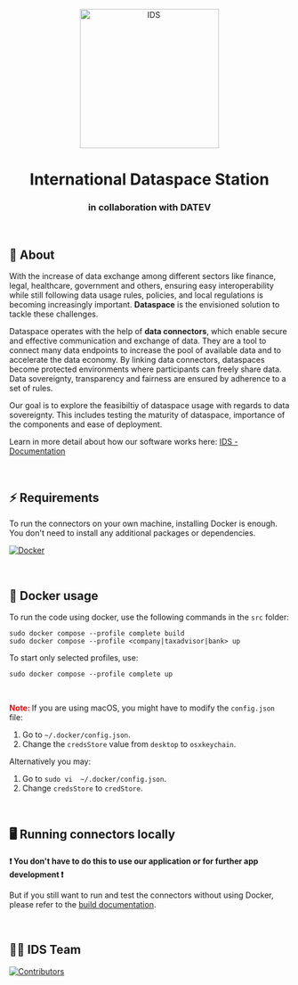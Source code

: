 <p align="center"> <img src="https://raw.githubusercontent.com/amosproj/amos2024ss02-international-dataspace-station/main/Deliverables/sprint-01/team-logo-without-edges.png" alt="IDS" style="width:250px;height:250px;"> </p>

<h1 align="center"> International Dataspace Station </h1> 
<h3 align="center"> in collaboration with DATEV </h3>

<br>

## 📖 About

With the increase of data exchange among different sectors like finance, legal, healthcare, government and others, ensuring easy interoperability while still following data usage rules, policies, and local regulations is becoming increasingly important. **Dataspace** is the envisioned solution to tackle these challenges.

Dataspace operates with the help of **data connectors**, which enable secure and effective communication and exchange of data. They are a tool to connect many data endpoints to increase the pool of available data and to accelerate the data economy. By linking data connectors, dataspaces become protected environments where participants can freely share data. Data sovereignty, transparency and fairness are ensured by adherence to a set of rules.

Our goal is to explore the feasibiltiy of dataspace usage with regards to data sovereignty. This includes testing the maturity of dataspace, importance of the components and ease of deployment.

Learn in more detail about how our software works here: [IDS - Documentation][documentation] 

<br>

## ⚡️ Requirements

To run the connectors on your own machine, installing Docker is enough. You don't need to install any additional packages or dependencies.

[![Docker](https://img.shields.io/badge/Docker-v27-blue.svg)](https://docs.docker.com/get-docker/)

<br>

## 🐳 Docker usage

To run the code using docker, use the following commands in the `src` folder:

```
sudo docker compose --profile complete build
sudo docker compose --profile <company|taxadvisor|bank> up
```

To start only selected profiles, use:

```
sudo docker compose --profile complete up
```

<br>

<span style="color:red"><b> Note: </b></span> If you are using macOS, you might have to modify the `config.json` file:
1. Go to `~/.docker/config.json`.
2. Change the `credsStore` value from `desktop` to `osxkeychain`.

Alternatively you may:
1. Go to `sudo vi  ~/.docker/config.json`.
2. Change `credsStore` to `credStore`.

<br>

## 🖥️ Running connectors locally

<b> ❗️ You don't have to do this to use our application or for further app development ❗️ </b>

But if you still want to run and test the connectors without using Docker, please refer to the [build documentation][build-documentation].

<br>

## 🧑‍💻 IDS Team

[![Contributors](https://contrib.rocks/image?repo=amosproj/amos2024ss02-international-dataspace-station)](https://github.com/amosproj/amos2024ss02-international-dataspace-station/graphs/contributors)

[documentation]: https://github.com/amosproj/amos2024ss02-international-dataspace-station/tree/517a4b7d82583a143a45eb2662876e17c74cd477/Documentation

[build-documentation]: https://github.com/amosproj/amos2024ss02-international-dataspace-station/blob/517a4b7d82583a143a45eb2662876e17c74cd477/Documentation/build-documentation.md